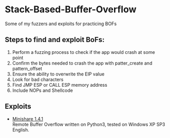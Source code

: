 # Stack-Based-Buffer-Overflow
Some of my fuzzers and exploits for practicing BOFs

## Steps to find and exploit BoFs:
1. Perform a fuzzing process to check if the app would crash at some point
2. Confirm the bytes needed to crash the app with patter_create and pattern_offset
3. Ensure the ability to overwrite the EIP value
4. Look for bad characters
5. Find JMP ESP or CALL ESP memory address
6. Include NOPs and Shellcode

## Exploits
- [Minishare 1.4.1](/Minishare)\
  Remote Buffer Overflow written on Python3, tested on Windows XP SP3 English.

